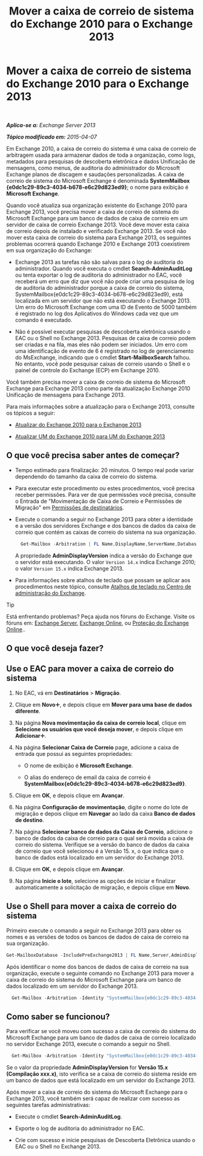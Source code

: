 ﻿---
title: 'Mover a caixa de correio de sistema do Exchange 2010 para o Exchange 2013'
TOCTitle: Mover a caixa de correio de sistema do Exchange 2010 para o Exchange 2013
ms:assetid: a3b03c4e-0bc7-41a2-885c-e9cac37566c8
ms:mtpsurl: https://technet.microsoft.com/pt-br/library/Dn249849(v=EXCHG.150)
ms:contentKeyID: 54913446
ms.date: 05/22/2018
mtps_version: v=EXCHG.150
ms.translationtype: MT
---

# Mover a caixa de correio de sistema do Exchange 2010 para o Exchange 2013

 

_**Aplica-se a:** Exchange Server 2013_

_**Tópico modificado em:** 2015-04-07_

Em Exchange 2010, a caixa de correio do sistema é uma caixa de correio de arbitragem usada para armazenar dados de toda a organização, como logs, metadados para pesquisas de descoberta eletrônica e dados Unificação de mensagens, como menus, de auditoria do administrador do Microsoft Exchange planos de discagem e saudações personalizadas. A caixa de correio de sistema do Microsoft Exchange é denominada **SystemMailbox {e0dc1c29-89c3-4034-b678-e6c29d823ed9}**; o nome para exibição é **Microsoft Exchange**.

Quando você atualiza sua organização existente do Exchange 2010 para Exchange 2013, você precisa mover a caixa de correio de sistema do Microsoft Exchange para um banco de dados de caixa de correio em um servidor de caixa de correio Exchange 2013. Você deve mover esta caixa de correio depois de instalado e verificado Exchange 2013. Se você não mover esta caixa de correio do sistema para Exchange 2013, os seguintes problemas ocorrerá quando Exchange 2010 e Exchange 2013 coexistirem em sua organização do Exchange:

  - Exchange 2013 as tarefas não são salvas para o log de auditoria do administrador. Quando você executa o cmdlet **Search-AdminAuditLog** ou tenta exportar o log de auditoria do administrador no EAC, você receberá um erro que diz que você não pode criar uma pesquisa de log de auditoria do administrador porque a caixa de correio do sistema, SystemMailbox{e0dc1c29-89c3-4034-b678-e6c29d823ed9}, está localizada em um servidor que não está executando o Exchange 2013. Um erro do Microsoft Exchange com uma ID de Evento de 5000 também é registrado no log dos Aplicativos do Windows cada vez que um comando é executado.

  - Não é possível executar pesquisas de descoberta eletrônica usando o EAC ou o Shell no Exchange 2013. Pesquisas de caixa de correio podem ser criadas e na fila, mas eles não podem ser iniciados. Um erro com uma identificação de evento de 6 é registrado no log de gerenciamento do MsExchange, indicando que o cmdlet **Start-MailboxSearch** falhou. No entanto, você pode pesquisar caixas de correio usando o Shell e o painel de controle do Exchange (ECP) em Exchange 2010.

Você também precisa mover a caixa de correio de sistema do Microsoft Exchange para Exchange 2013 como parte da atualização Exchange 2010 Unificação de mensagens para Exchange 2013.

Para mais informações sobre a atualização para o Exchange 2013, consulte os tópicos a seguir:

  - [Atualizar do Exchange 2010 para o Exchange 2013](upgrade-from-exchange-2010-to-exchange-2013-exchange-2013-help.md)

  - [Atualizar UM do Exchange 2010 para UM do Exchange 2013](upgrade-exchange-2010-um-to-exchange-2013-um-exchange-2013-help.md)

## O que você precisa saber antes de começar?

  - Tempo estimado para finalização: 20 minutos. O tempo real pode variar dependendo do tamanho da caixa de correio do sistema.

  - Para executar este procedimento ou estes procedimentos, você precisa receber permissões. Para ver de que permissões você precisa, consulte o Entrada de "Movimentação de Caixa de Correio e Permissões de Migração" em [Permissões de destinatários](recipients-permissions-exchange-2013-help.md).

  - Execute o comando a seguir no Exchange 2013 para obter a identidade e a versão dos servidores Exchange e dos bancos de dados da caixa de correio que contém as caixas de correio do sistema na sua organização.
    
    ```powershell
      Get-Mailbox -Arbitration | FL Name,DisplayName,ServerName,Database,AdminDisplayVersion
    ```
    
    A propriedade **AdminDisplayVersion** indica a versão do Exchange que o servidor está executando. O valor `Version 14.x` indica Exchange 2010; o valor `Version 15.x` indica Exchange 2013.

  - Para informações sobre atalhos de teclado que possam se aplicar aos procedimentos neste tópico, consulte [Atalhos de teclado no Centro de administração do Exchange](keyboard-shortcuts-in-the-exchange-admin-center-exchange-online-protection-help.md).


> [!TIP]
> Está enfrentando problemas? Peça ajuda nos fóruns do Exchange. Visite os fóruns em: <A href="https://go.microsoft.com/fwlink/p/?linkid=60612">Exchange Server</A>, <A href="https://go.microsoft.com/fwlink/p/?linkid=267542">Exchange Online</A>, ou <A href="https://go.microsoft.com/fwlink/p/?linkid=285351">Proteção do Exchange Online</A>..



## O que você deseja fazer?

## Use o EAC para mover a caixa de correio do sistema

1.  No EAC, vá em **Destinatários** \> **Migração**.

2.  Clique em **Novo**![Ícone Adicionar](images/JJ218640.c1e75329-d6d7-4073-a27d-498590bbb558(EXCHG.150).gif "Ícone Adicionar"), e depois clique em **Mover para uma base de dados diferente**.

3.  Na página **Nova movimentação da caixa de correio local**, clique em **Selecione os usuários que você deseja mover**, e depois clique em **Adicionar**![Ícone Adicionar](images/JJ218640.c1e75329-d6d7-4073-a27d-498590bbb558(EXCHG.150).gif "Ícone Adicionar").

4.  Na página **Selecionar Caixa de Correio** page, adicione a caixa de entrada que possui as seguintes propriedades:
    
      - O nome de exibição é **Microsoft Exchange**.
    
      - O alias do endereço de email da caixa de correio é **SystemMailbox{e0dc1c29-89c3-4034-b678-e6c29d823ed9}**.

5.  Clique em **OK**, e depois clique em **Avançar**.

6.  Na página **Configuração de movimentação**, digite o nome do lote de migração e depois clique em **Navegar** ao lado da caixa **Banco de dados de destino**.

7.  Na página **Selecionar banco de dados da Caixa de Correio**, adicione o banco de dados da caixa de correio para o qual será movida a caixa de correio do sistema. Verifique se a versão do banco de dados da caixa de correio que você selecionou é a Versão 15. x, o que indica que o banco de dados está localizado em um servidor do Exchange 2013.

8.  Clique em **OK**, e depois clique em **Avançar**.

9.  Na página **Inicie o lote**, selecione as opções de iniciar e finalizar automaticamente a solicitação de migração, e depois clique em **Novo**.

## Use o Shell para mover a caixa de correio do sistema

Primeiro execute o comando a seguir no Exchange 2013 para obter os nomes e as versões de todos os bancos de dados de caixa de correio na sua organização.

```powershell
Get-MailboxDatabase -IncludePreExchange2013 | FL Name,Server,AdminDisplayVersion
```

Após identificar o nome dos bancos de dados de caixa de correio na sua organização, execute o seguinte comando no Exchange 2013 para mover a caixa de correio do sistema do Microsoft Exchange para um banco de dados localizado em um servidor do Exchange 2013.

  ```powershell
    Get-Mailbox -Arbitration -Identity "SystemMailbox{e0dc1c29-89c3-4034-b678-e6c29d823ed9}" | New-MoveRequest -TargetDatabase <name of Exchange 2013 database>
  ```

## Como saber se funcionou?

Para verificar se você moveu com sucesso a caixa de correio do sistema do Microsoft Exchange para um banco de dados de caixa de correio localizado no servidor Exchange 2013, execute o comando a seguir no Shell.

  ```powershell
    Get-Mailbox -Arbitration -Identity "SystemMailbox{e0dc1c29-89c3-4034-b678-e6c29d823ed9}" | FL Database,ServerName,AdminDisplayVersion
  ```
  
Se o valor da propriedade **AdminDisplayVersion** for **Versão 15.x (Compilação xxx.x)**, isto verifica se a caixa de correio do sistema reside em um banco de dados que está localizado em um servidor do Exchange 2013.

Após mover a caixa de correio do sistema do Microsoft Exchange para o Exchange 2013, você também será capaz de realizar com sucesso as seguintes tarefas administrativas:

  - Execute o cmdlet **Search-AdminAuditLog**.

  - Exporte o log de auditoria do administrador no EAC.

  - Crie com sucesso e inicie pesquisas de Descoberta Eletrônica usando o EAC ou o Shell no Exchange 2013.

